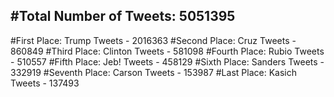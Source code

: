 #Total Number of Tweets: 5051395 
---
#First Place: Trump Tweets - 2016363
#Second Place: Cruz Tweets - 860849
#Third Place: Clinton Tweets - 581098
#Fourth Place: Rubio Tweets - 510557
#Fifth Place: Jeb! Tweets - 458129
#Sixth Place: Sanders Tweets - 332919
#Seventh Place: Carson Tweets - 153987
#Last Place: Kasich Tweets - 137493
